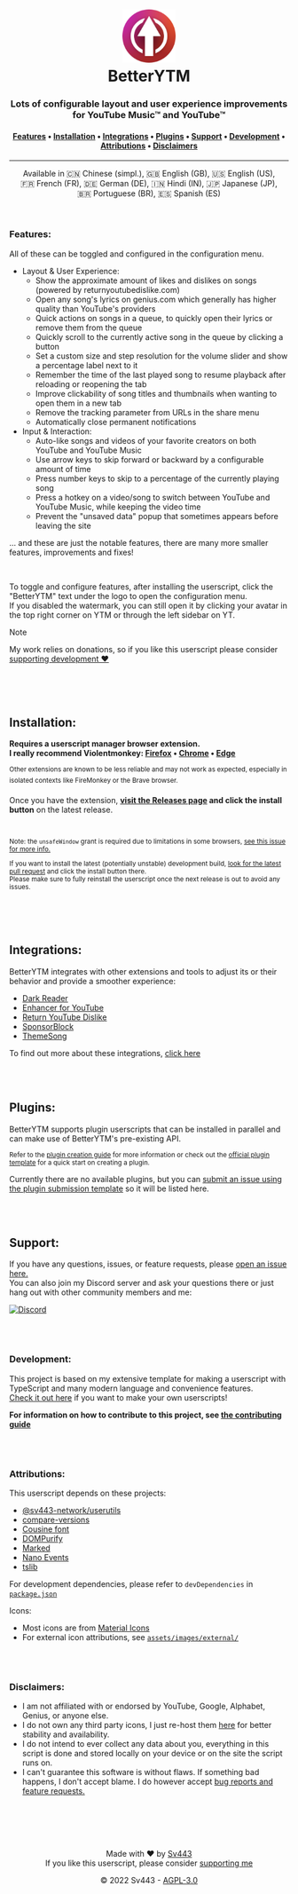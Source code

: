 <div style="text-align: center;" align="center">
<!-- <{{HEADER}}> -->
<!-- THIS IS GENERATED CONTENT - DO NOT MODIFY DIRECTLY -->
<h1><img src="https://raw.githubusercontent.com/Sv443/BetterYTM/main/assets/images/logo/logo_128.png" width="96" height="96" /><br>BetterYTM</h1>

### Lots of configurable layout and user experience improvements for YouTube Music™ and YouTube™

#### [**Features**](#features) • [**Installation**](#installation) • [**Integrations**](#integrations) • [**Plugins**](#plugins) • [**Support**](#support) • [**Development**](#development) • [**Attributions**](#attributions) • [**Disclaimers**](#disclaimers)
---

Available in 🇨🇳&nbsp;Chinese (simpl.), 🇬🇧&nbsp;English (GB), 🇺🇸&nbsp;English (US), 🇫🇷&nbsp;French (FR), 🇩🇪&nbsp;German (DE), 🇮🇳&nbsp;Hindi (IN), 🇯🇵&nbsp;Japanese (JP), 🇧🇷&nbsp;Portuguese (BR), 🇪🇸&nbsp;Spanish (ES)
<!-- END OF GENERATED CONTENT -->
<!-- </{{HEADER}}> -->

</div>
<br>

### Features:
All of these can be toggled and configured in the configuration menu.
- Layout & User Experience:
  - Show the approximate amount of likes and dislikes on songs (powered by returnyoutubedislike.com)
  - Open any song's lyrics on genius.com which generally has higher quality than YouTube's providers
  - Quick actions on songs in a queue, to quickly open their lyrics or remove them from the queue
  - Quickly scroll to the currently active song in the queue by clicking a button
  - Set a custom size and step resolution for the volume slider and show a percentage label next to it
  - Remember the time of the last played song to resume playback after reloading or reopening the tab
  - Improve clickability of song titles and thumbnails when wanting to open them in a new tab
  - Remove the tracking parameter from URLs in the share menu
  - Automatically close permanent notifications
- Input & Interaction:
  - Auto-like songs and videos of your favorite creators on both YouTube and YouTube Music
  - Use arrow keys to skip forward or backward by a configurable amount of time
  - Press number keys to skip to a percentage of the currently playing song
  - Press a hotkey on a video/song to switch between YouTube and YouTube Music, while keeping the video time
  - Prevent the "unsaved data" popup that sometimes appears before leaving the site
  
... and these are just the notable features, there are many more smaller features, improvements and fixes!

<br>

To toggle and configure features, after installing the userscript, click the "BetterYTM" text under the logo to open the configuration menu.  
If you disabled the watermark, you can still open it by clicking your avatar in the top right corner on YTM or through the left sidebar on YT.  
  
> [!NOTE]  
> My work relies on donations, so if you like this userscript please consider [supporting development ❤️](https://github.com/sponsors/Sv443)

<br><br><br>

## Installation:
<b>

Requires a userscript manager browser extension.  
I really recommend Violentmonkey: [Firefox](https://addons.mozilla.org/en-US/firefox/addon/violentmonkey/) &bull; [Chrome](https://chrome.google.com/webstore/detail/violentmonkey/jinjaccalgkegednnccohejagnlnfdag) &bull; [Edge](https://microsoftedge.microsoft.com/addons/detail/violentmonkey/eeagobfjdenkkddmbclomhiblgggliao?hl=en-GB&gl=DE)  

</b>
<sup>Other extensions are known to be less reliable and may not work as expected, especially in isolated contexts like FireMonkey or the Brave browser.</sup>

<br>

Once you have the extension, **[visit the Releases page](https://github.com/Sv443/BetterYTM/releases) and click the install button** on the latest release.

<br>

<sup>

Note: the `unsafeWindow` grant is required due to limitations in some browsers, [see this issue for more info.](https://github.com/Sv443/BetterYTM/issues/18#show_issue)

</sup>
<sup>

If you want to install the latest (potentially unstable) development build, [look for the latest pull request](https://github.com/Sv443/BetterYTM/pulls?q=sort%3Aupdated-desc+is%3Apr+is%3Aopen) and click the install button there.  
Please make sure to fully reinstall the userscript once the next release is out to avoid any issues.

</sup>

<br><br><br>

## Integrations:
BetterYTM integrates with other extensions and tools to adjust its or their behavior and provide a smoother experience:
- [Dark Reader](https://darkreader.org/)
- [Enhancer for YouTube](https://www.mrfdev.com/enhancer-for-youtube)
- [Return YouTube Dislike](https://returnyoutubedislike.com/)
- [SponsorBlock](https://sponsor.ajay.app/)
- [ThemeSong](https://github.com/KristofferTroncoso/ThemeSong)
  
To find out more about these integrations, [click here](./src/dev/integrations.md)

<br><br>

## Plugins:
BetterYTM supports plugin userscripts that can be installed in parallel and can make use of BetterYTM's pre-existing API.  
  
<!-- <{{PLUGINS}}> -->
<!-- THIS IS GENERATED CONTENT - DO NOT MODIFY DIRECTLY -->
<sup>

Refer to the [plugin creation guide](./contributing.md#developing-a-plugin-that-interfaces-with-betterytm) for more information or check out the [official plugin template](https://github.com/Sv443/BetterYTM-Plugin-Template) for a quick start on creating a plugin.

</sup>

Currently there are no available plugins, but you can [submit an issue using the plugin submission template](https://github.com/Sv443/BetterYTM/issues/new/choose) so it will be listed here.  

<!-- END OF GENERATED CONTENT -->
<!-- </{{PLUGINS}}> -->

<br><br>

## Support:
If you have any questions, issues, or feature requests, please [open an issue here.](https://github.com/Sv443/BetterYTM/issues/new/choose)  
You can also join my Discord server and ask your questions there or just hang out with other community members and me:  
  
[![Discord](https://img.shields.io/discord/565933531214118942)](https://dc.sv443.net/)

<br><br>

### Development:
This project is based on my extensive template for making a userscript with TypeScript and many modern language and convenience features.  
[Check it out here](https://github.com/Sv443/Userscript.ts) if you want to make your own userscripts!  
  
**For information on how to contribute to this project, see [the contributing guide](./contributing.md)**

<br><br>

### Attributions:
This userscript depends on these projects:
- [@sv443-network/userutils](https://github.com/Sv443-Network/UserUtils)
- [compare-versions](https://npmjs.org/package/compare-versions)
- [Cousine font](https://fonts.google.com/specimen/Cousine)
- [DOMPurify](https://github.com/cure53/DOMPurify)
- [Marked](https://npmjs.org/package/marked)
- [Nano Events](https://github.com/ai/nanoevents)
- [tslib](https://npmjs.org/package/tslib)
  
For development dependencies, please refer to `devDependencies` in [`package.json`](./package.json)
  
Icons:  
- Most icons are from [Material Icons](https://fonts.google.com/icons)
- For external icon attributions, see [`assets/images/external/`](assets/images/external/README.md)

<br><br>

### Disclaimers:
- I am not affiliated with or endorsed by YouTube, Google, Alphabet, Genius, or anyone else.
- I do not own any third party icons, I just re-host them [here](./assets/images/external/) for better stability and availability.
- I do not intend to ever collect any data about you, everything in this script is done and stored locally on your device or on the site the script runs on.
- I can't guarantee this software is without flaws. If something bad happens, I don't accept blame. I do however accept [bug reports and feature requests.](https://github.com/Sv443/BetterYTM/issues/new/choose)

<br><br><br><br>

<div align="center" style="text-align: center;">

Made with ❤️ by [Sv443](https://github.com/Sv443)  
If you like this userscript, please consider [supporting me](https://github.com/sponsors/Sv443)  
  
© 2022 Sv443 - [AGPL-3.0](./LICENSE.txt)

</div>
